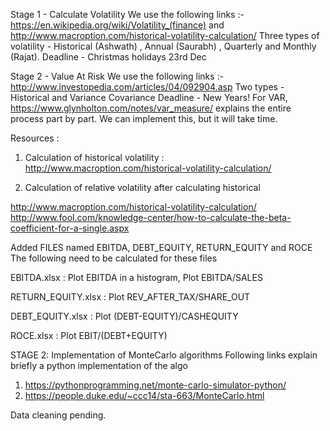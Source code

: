 Stage 1 - Calculate Volatility
We use the following links :- https://en.wikipedia.org/wiki/Volatility_(finance) and http://www.macroption.com/historical-volatility-calculation/ 
Three types of volatility - Historical (Ashwath) , Annual (Saurabh) , Quarterly and Monthly (Rajat). 
Deadline - Christmas holidays 23rd Dec

Stage 2 - Value At Risk
We use the following links :- http://www.investopedia.com/articles/04/092904.asp
Two types - Historical and Variance Covariance
Deadline - New Years! 
For VAR, https://www.glynholton.com/notes/var_measure/ explains the entire process part by part. We can implement this, but it will take time. 



Resources :

1. Calculation of historical volatility :
http://www.macroption.com/historical-volatility-calculation/ 

2. Calculation of relative volatility after calculating historical 

http://www.macroption.com/historical-volatility-calculation/
http://www.fool.com/knowledge-center/how-to-calculate-the-beta-coefficient-for-a-single.aspx

Added FILES named EBITDA, DEBT_EQUITY, RETURN_EQUITY and ROCE
The following need to be calculated for these files

EBITDA.xlsx : Plot EBITDA in a histogram, Plot EBITDA/SALES 

RETURN_EQUITY.xlsx : Plot REV_AFTER_TAX/SHARE_OUT

DEBT_EQUITY.xlsx : Plot (DEBT-EQUITY)/CASHEQUITY

ROCE.xlsx : Plot EBIT/(DEBT+EQUITY)


STAGE 2: 
Implementation of MonteCarlo algorithms
Following links explain briefly a python implementation of the algo

1) https://pythonprogramming.net/monte-carlo-simulator-python/
2) https://people.duke.edu/~ccc14/sta-663/MonteCarlo.html

Data cleaning pending. 